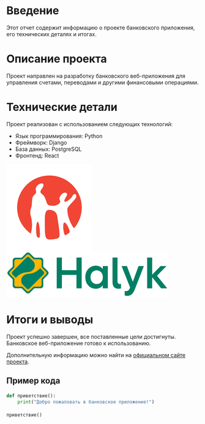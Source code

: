 # Введение
Этот отчет содержит информацию о проекте банковского приложения, его технических деталях и итогах.

# Описание проекта
Проект направлен на разработку банковского веб-приложения для управления счетами, переводами и другими финансовыми операциями.

# Технические детали
Проект реализован с использованием следующих технологий:
- Язык программирования: Python
- Фреймворк: Django
- База данных: PostgreSQL
- Фронтенд: React

![Логотип банка](images/kaspi.png)
![Логотип банка](images/halyk.png)

# Итоги и выводы
Проект успешно завершен, все поставленные цели достигнуты. Банковское веб-приложение готово к использованию.

Дополнительную информацию можно найти на [официальном сайте проекта](https://github.com/Khadyrov-Bekzhan/Tengiz_Bank).

## Пример кода
```python
def приветствие():
    print("Добро пожаловать в банковское приложение!")

приветствие()
